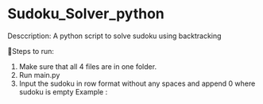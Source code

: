 # Sudoku_Solver_python
Desccription:
A python script to solve sudoku using backtracking

📝Steps to run:
1. Make sure that all 4 files are in one folder.
2. Run main.py
3. Input the sudoku in row format without any spaces and append 0 where sudoku is empty
   Example : 
